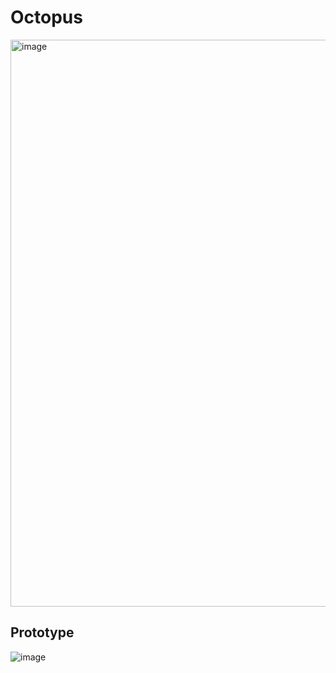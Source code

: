 # Octopus

<img width="907" alt="image" src="https://user-images.githubusercontent.com/2369982/166143558-9303d707-31a6-4fd9-931d-f336a9b1d4a2.png">


## Prototype

![image](https://user-images.githubusercontent.com/2369982/166143530-ecccc088-f4ea-46c8-a009-354378405a24.png)
